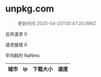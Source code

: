 
  # unpkg.com

  > 更新时间 2025-04-25T00:47:20.996Z
  
  总共请求 0

  请求报错 0

  平均耗时 NaNms

|城市|ip|下载大小|速度|
|-----|----------|---|---|

  